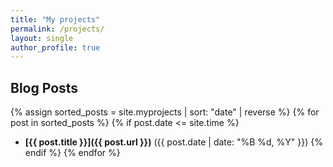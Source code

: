 ```yaml
---
title: "My projects"
permalink: /projects/
layout: single
author_profile: true
---
```


## Blog Posts

{% assign sorted_posts = site.myprojects | sort: "date" | reverse %}
{% for post in sorted_posts %}
  {% if post.date <= site.time %}
  - **[{{ post.title }}]({{ post.url }})** ({{ post.date | date: "%B %d, %Y" }})
  {% endif %}
{% endfor %}
